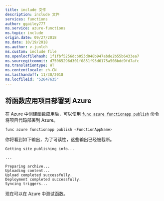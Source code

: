 ```yaml
---
title: include 文件
description: include 文件
services: functions
author: ggailey777
ms.service: azure-functions
ms.topic: include
origin.date: 09/27/2018
ms.date: 10/19/2018
ms.author: v-junlch
ms.custom: include file
ms.openlocfilehash: 1f1fbf5256dcb053d048b947abde2b55b6433ea7
ms.sourcegitcommit: d75065296d301f0851f93d6175a508bdd9fd7afc
ms.translationtype: HT
ms.contentlocale: zh-CN
ms.lasthandoff: 11/30/2018
ms.locfileid: "52647635"
---
```

## <a name="deploy-the-function-app-project-to-azure"></a>将函数应用项目部署到 Azure

在 Azure 中创建函数应用后，可以使用 [`func azure functionapp publish`](../articles/azure-functions/functions-run-local.md#project-file-deployment) 命令将项目代码部署到 Azure。

```bash
func azure functionapp publish <FunctionAppName>
```

你将看到如下输出，为了可读性，这些输出已经被截断。

```output
Getting site publishing info...

...

Preparing archive...
Uploading content...
Upload completed successfully.
Deployment completed successfully.
Syncing triggers...
```

现在可以在 Azure 中测试函数。

<!-- ms.date: 10/19/2018 -->
